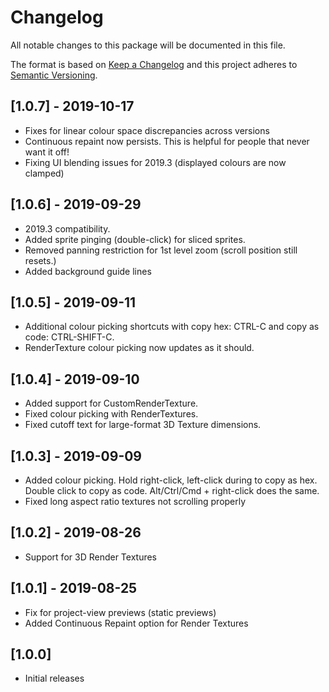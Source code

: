 # Changelog
All notable changes to this package will be documented in this file.

The format is based on [Keep a Changelog](http://keepachangelog.com/en/1.0.0/)
and this project adheres to [Semantic Versioning](http://semver.org/spec/v2.0.0.html).

## [1.0.7] - 2019-10-17
 - Fixes for linear colour space discrepancies across versions
 - Continuous repaint now persists. This is helpful for people that never want it off!
 - Fixing UI blending issues for 2019.3 (displayed colours are now clamped)

## [1.0.6] - 2019-09-29
 - 2019.3 compatibility.
 - Added sprite pinging (double-click) for sliced sprites.
 - Removed panning restriction for 1st level zoom (scroll position still resets.)
 - Added background guide lines

## [1.0.5] - 2019-09-11
 - Additional colour picking shortcuts with copy hex: CTRL-C and copy as code: CTRL-SHIFT-C.
 - RenderTexture colour picking now updates as it should.

## [1.0.4] - 2019-09-10
 - Added support for CustomRenderTexture.
 - Fixed colour picking with RenderTextures.
 - Fixed cutoff text for large-format 3D Texture dimensions.

## [1.0.3] - 2019-09-09
 - Added colour picking. Hold right-click, left-click during to copy as hex. Double click to copy as code. Alt/Ctrl/Cmd + right-click does the same.
 - Fixed long aspect ratio textures not scrolling properly

## [1.0.2] - 2019-08-26
 - Support for 3D Render Textures

## [1.0.1] - 2019-08-25
 - Fix for project-view previews (static previews)
 - Added Continuous Repaint option for Render Textures

## [1.0.0]
 - Initial releases
